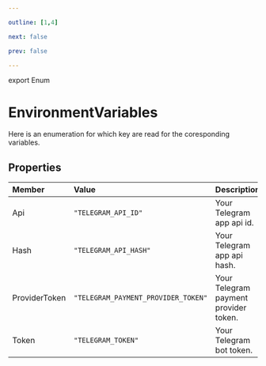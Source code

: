 ```yaml
---

outline: [1,4]

next: false

prev: false

---
```


export Enum
# EnvironmentVariables

Here is an enumeration for which key are read for the coresponding variables.

## Properties

| Member | Value | Description |
| :--- | :--- | :--- |
| Api | `"TELEGRAM_API_ID"` | Your Telegram app api id. |
| Hash | `"TELEGRAM_API_HASH"` | Your Telegram app api hash. |
| ProviderToken | `"TELEGRAM_PAYMENT_PROVIDER_TOKEN"` | Your Telegram payment provider token. |
| Token | `"TELEGRAM_TOKEN"` | Your Telegram bot token. |
